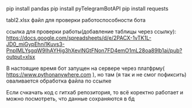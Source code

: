 pip install pandas
pip install pyTelegramBotAPI
pip install requests




tabl2.xlsx файл для проверки работоспособности бота

ссылка для проверки работы(добавление таблицы через ссылку): https://docs.google.com/spreadsheets/d/e/2PACX-1vTK1L-JD0_miGypEhni1Kuvs3-PnpIMLYsgqW9IhAYHjg3hXevlNGtFNon7FD4emO1mL28oa89lb1ai/pub?output=xlsx

В настоящие время бот запущен на сервере через платфрму( https://www.pythonanywhere.com ), но там (я так и не смог пофиксить) оваливается обработка файла по ссылке

Если счкачать код с гитхаб репозитория, то всё коректно работает и можно посмотреть, что данные сохраняются в бд

